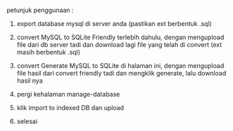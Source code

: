 petunjuk penggunaan :

1. export database mysql di server anda (pastikan ext berbentuk .sql)

2. convert MySQL to SQLite Friendly terlebih dahulu, dengan mengupload file dari db server tadi dan download lagi file yang telah di convert (ext masih berbentuk .sql)

3. convert Generate MySQL to SQLite di halaman ini, dengan mengupload file hasil dari convert friendly tadi dan mengklik generate, lalu download hasil nya

4. pergi kehalaman manage-database

5. klik import to indexed DB dan upload

6. selesai
